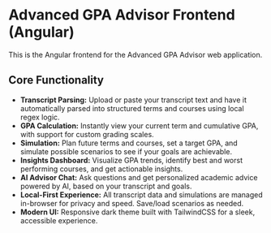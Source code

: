 
# Advanced GPA Advisor Frontend (Angular)

This is the Angular frontend for the Advanced GPA Advisor web application.

## Core Functionality

- **Transcript Parsing:** Upload or paste your transcript text and have it automatically parsed into structured terms and courses using local regex logic.
- **GPA Calculation:** Instantly view your current term and cumulative GPA, with support for custom grading scales.
- **Simulation:** Plan future terms and courses, set a target GPA, and simulate possible scenarios to see if your goals are achievable.
- **Insights Dashboard:** Visualize GPA trends, identify best and worst performing courses, and get actionable insights.
- **AI Advisor Chat:** Ask questions and get personalized academic advice powered by AI, based on your transcript and goals.
- **Local-First Experience:** All transcript data and simulations are managed in-browser for privacy and speed. Save/load scenarios as needed.
- **Modern UI:** Responsive dark theme built with TailwindCSS for a sleek, accessible experience.
